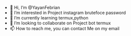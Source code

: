 - 👋 Hi, I’m @YayanFebrian
- 👀 I’m interested in Project instagram brutefoce password
- 🌱 I’m currently learning termux,python
- 💞️ I’m looking to collaborate on Project bot termux
- 📫 How to reach me, you can contact Me on my email

<!---
MrOK97/MrOK97 is a ✨ special ✨ repository because its `README.md` (this file) appears on your GitHub profile.
You can click the Preview link to take a look at your changes.
--->
